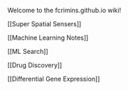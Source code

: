 Welcome to the fcrimins.github.io wiki!

[[Super Spatial Sensers]]

[[Machine Learning Notes]]

[[ML Search]]

[[Drug Discovery]]

[[Differential Gene Expression]]